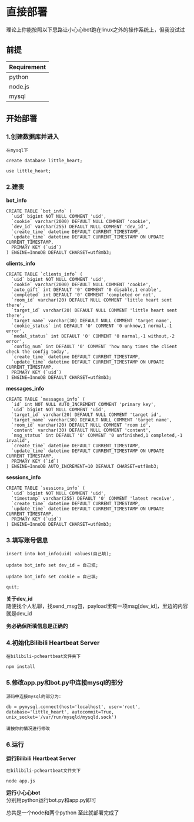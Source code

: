 # 直接部署
理论上你能按照以下思路让小心心bot跑在linux之外的操作系统上，但我没试过  

## 前提
| Requirement |
| ----------- |
| python      |
| node.js     |
| mysql       |

## 开始部署
### 1.创建数据库并进入
```
在mysql下

create database little_heart;

use little_heart;
```
### 2.建表
**bot_info**
```
CREATE TABLE `bot_info` (
  `uid` bigint NOT NULL COMMENT 'uid',
  `cookie` varchar(2000) DEFAULT NULL COMMENT 'cookie',
  `dev_id` varchar(255) DEFAULT NULL COMMENT 'dev_id',
  `create_time` datetime DEFAULT CURRENT_TIMESTAMP,
  `update_time` datetime DEFAULT CURRENT_TIMESTAMP ON UPDATE CURRENT_TIMESTAMP,
  PRIMARY KEY (`uid`)
) ENGINE=InnoDB DEFAULT CHARSET=utf8mb3;
```

**clients_info**
```
CREATE TABLE `clients_info` (
  `uid` bigint NOT NULL COMMENT 'uid',
  `cookie` varchar(2000) DEFAULT NULL COMMENT 'cookie',
  `auto_gift` int DEFAULT '0' COMMENT '0 disable,1 enable',
  `completed` int DEFAULT '0' COMMENT 'completed or not',
  `room_id` varchar(20) DEFAULT NULL COMMENT 'little heart sent there',
  `target_id` varchar(20) DEFAULT NULL COMMENT 'little heart sent there',
  `target_name` varchar(30) DEFAULT NULL COMMENT 'target name',
  `cookie_status` int DEFAULT '0' COMMENT '0 unknow,1 normal,-1 error',
  `medal_status` int DEFAULT '0' COMMENT '0 narmal,-1 without,-2 error',
  `config_num` int DEFAULT '0' COMMENT 'how many times the client check the config today',
  `create_time` datetime DEFAULT CURRENT_TIMESTAMP,
  `update_time` datetime DEFAULT CURRENT_TIMESTAMP ON UPDATE CURRENT_TIMESTAMP,
  PRIMARY KEY (`uid`)
) ENGINE=InnoDB DEFAULT CHARSET=utf8mb3;
```

**messages_info**
```
CREATE TABLE `messages_info` (
  `id` int NOT NULL AUTO_INCREMENT COMMENT 'primary key',
  `uid` bigint NOT NULL COMMENT 'uid',
  `target_id` varchar(20) DEFAULT NULL COMMENT 'target id',
  `target_name` varchar(30) DEFAULT NULL COMMENT 'target name',
  `room_id` varchar(20) DEFAULT NULL COMMENT 'room id',
  `content` varchar(30) DEFAULT NULL COMMENT 'content',
  `msg_status` int DEFAULT '0' COMMENT '0 unfinished,1 completed,-1 invalid',
  `create_time` datetime DEFAULT CURRENT_TIMESTAMP,
  `update_time` datetime DEFAULT CURRENT_TIMESTAMP ON UPDATE CURRENT_TIMESTAMP,
  PRIMARY KEY (`id`)
) ENGINE=InnoDB AUTO_INCREMENT=10 DEFAULT CHARSET=utf8mb3;
```

**sessions_info**
```
CREATE TABLE `sessions_info` (
  `uid` bigint NOT NULL COMMENT 'uid',
  `timestamp` varchar(255) DEFAULT '0' COMMENT 'latest receive',
  `create_time` datetime DEFAULT CURRENT_TIMESTAMP,
  `update_time` datetime DEFAULT CURRENT_TIMESTAMP ON UPDATE CURRENT_TIMESTAMP,
  PRIMARY KEY (`uid`)
) ENGINE=InnoDB DEFAULT CHARSET=utf8mb3;
```
### 3.填写账号信息
```
insert into bot_info(uid) values(自己填);  

update bot_info set dev_id = 自己填;  

update bot_info set cookie = 自己填;  

quit;
```  
**关于dev_id**  
随便找个人私聊，找send_msg包，payload里有一项msg[dev_id]，里边的内容就是dev_id  

**务必确保所填信息是正确的** 

### 4.初始化Bilibili Heartbeat Server
```
在bilibili-pcheartbeat文件夹下

npm install
```
### 5.修改app.py和bot.py中连接mysql的部分
```
源码中连接mysql的部分为:

db = pymysql.connect(host='localhost', user='root', database='little_heart', autocommit=True, unix_socket='/var/run/mysqld/mysqld.sock')

请按你的情况进行修改
```
### 6.运行
**运行Bilibili Heartbeat Server**  
```
在bilibili-pcheartbeat文件夹下

node app.js
```
**运行小心心bot**  
分别用python运行bot.py和app.py即可  

总共是一个node和两个python
至此就部署完成了